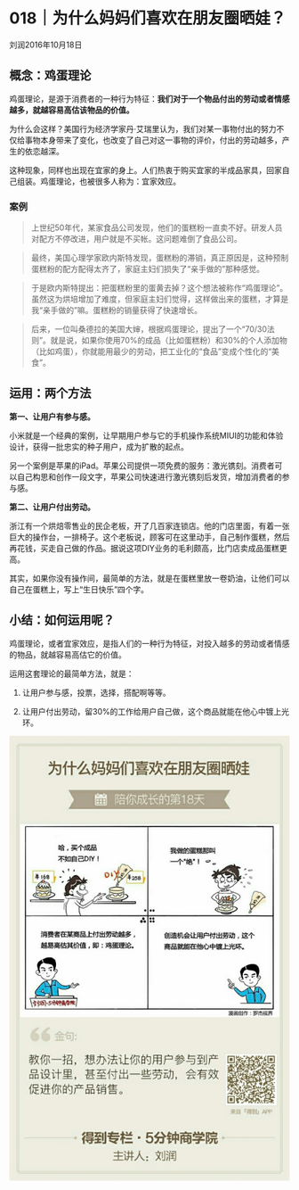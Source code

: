 # 018｜为什么妈妈们喜欢在朋友圈晒娃？
刘润2016年10月18日

## 概念：鸡蛋理论

鸡蛋理论，是源于消费者的一种行为特征：**我们对于一个物品付出的劳动或者情感越多，就越容易高估该物品的价值。**

为什么会这样？美国行为经济学家丹·艾瑞里认为，我们对某一事物付出的努力不仅给事物本身带来了变化，也改变了自己对这一事物的评价，付出的劳动越多，产生的依恋越深。

这种现象，同样也出现在宜家的身上。人们热衷于购买宜家的半成品家具，回家自己组装。鸡蛋理论，也被很多人称为：宜家效应。

### 案例

>上世纪50年代，某家食品公司发现，他们的蛋糕粉一直卖不好。研发人员对配方不停改进，用户就是不买帐。这问题难倒了食品公司。

>最终，美国心理学家欧内斯特发现，蛋糕粉的滞销，真正原因是，这种预制蛋糕粉的配方配得太齐了，家庭主妇们损失了“亲手做的”那种感觉。

>于是欧内斯特提出：把蛋糕粉里的蛋黄去掉？这个想法被称作“鸡蛋理论”。虽然这为烘培增加了难度，但家庭主妇们觉得，这样做出来的蛋糕，才算是我“亲手做的”嘛。蛋糕粉的销量获得了快速增长。

>后来，一位叫桑德拉的美国大婶，根据鸡蛋理论，提出了一个“70/30法则”。就是说，如果你使用70%的成品（比如蛋糕粉）和30%的个人添加物（比如鸡蛋），你就能用最少的劳动，把工业化的“食品”变成个性化的“美食”。

## 运用：两个方法

**第一、让用户有参与感。**

小米就是一个经典的案例，让早期用户参与它的手机操作系统MIUI的功能和体验设计，获得一批忠实的种子用户，成为扩散的起点。

另一个案例是苹果的iPad。苹果公司提供一项免费的服务：激光镌刻。消费者可以自己构思和创作一段文字，苹果公司快速进行激光镌刻后发货，增加消费者的参与感。

**第二、让用户付出劳动。**

浙江有一个烘焙零售业的民企老板，开了几百家连锁店。他的门店里面，有着一张巨大的操作台，一排椅子。这个老板说，顾客可在这里动手，自己制作蛋糕，然后再花钱，买走自己做的作品。据说这项DIY业务的毛利颇高，比门店卖成品蛋糕更高。

其实，如果你没有操作间，最简单的方法，就是在蛋糕里放一卷奶油，让他们可以自己在蛋糕上，写上“生日快乐”四个字。

## 小结：如何运用呢？

鸡蛋理论，或者宜家效应，是指人们的一种行为特征，对投入越多的劳动或者情感的物品，就越容易高估它的价值。

运用这套理论的最简单方法，就是：

1. 让用户参与感，投票，选择，搭配啊等等。

2. 让用户付出劳动，留30%的工作给用户自己做，这个商品就能在他心中镀上光环。

![](./_image/2017-08-04-10-44-51.jpg)
